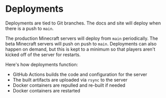 # Deployments

Deployments are tied to Git branches. The docs and site will deploy when there is a push to `main`.

The production Minecraft servers will deploy from `main` periodically. The beta Minecraft servers will push on push to `main`. Deployments can also happen on demand, but this is kept to a minimum so that players aren't kicked off of the server for restarts.

Here's how deployments function:

-   GitHub Actions builds the code and configuration for the server
-   The built artifacts are uploaded via `rsync` to the server
-   Docker containers are repulled and re-built if needed
-   Docker containers are restarted
